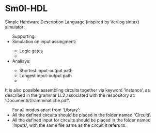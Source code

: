 # Sm0l-HDL
Simple Hardware Description Language (inspired by Verilog sintax) simulator; 



<ul>
Supporting:
	<li>Simulation on input assingment:</li>
		<ul>
			<li>Logic gates</li>
			<li><Flip flops</li>
		</ul>
	<li>Analisys:</li>
		<ul>
			<li>Shortest input-output path</li>
			<li>Longest input-output path</li>
			<li><Logic cones calculation</li>
		</ul>
</ul>

It is also possible assembling circuits together via keyword 'instance', as described in the grammar LL2 associated with the respository at: 'Documenti/Grammmatiche.pdf'.

<ul>
For all modes apart from 'Library':
	<li>All the defined circuits should be placed in the folder named 'Circuiti'.</li>
	<li>All the defined input for circuits should be placed in the folder named 'Inputs', with the same file name as the circuit it refers to. </li>
</ul>
